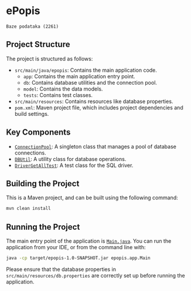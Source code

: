 # ePopis
`Baze podataka (2261)`

## Project Structure

The project is structured as follows:

- `src/main/java/epopis`: Contains the main application code.
  - `app`: Contains the main application entry point.
  - `db`: Contains database utilities and the connection pool.
  - `model`: Contains the data models.
  - `tests`: Contains test classes.
- `src/main/resources`: Contains resources like database properties.
- `pom.xml`: Maven project file, which includes project dependencies and build settings.

## Key Components

- [`ConnectionPool`](src/main/java/epopis/db/ConnectionPool.java): A singleton class that manages a pool of database connections.
- [`DBUtil`](src/main/java/epopis/db/DBUtil.java): A utility class for database operations.
- [`DriverGetAllTest`](src/main/java/epopis/tests/sqldriver/DriverGetAllTest.java): A test class for the SQL driver.

## Building the Project

This is a Maven project, and can be built using the following command:

```sh
mvn clean install
```

## Running the Project

The main entry point of the application is [`Main.java`](src/main/java/epopis/app/Main.java). You can run the application from your IDE, or from the command line with:

```sh
java -cp target/epopis-1.0-SNAPSHOT.jar epopis.app.Main
```

Please ensure that the database properties in `src/main/resources/db.properties` are correctly set up before running the application.
